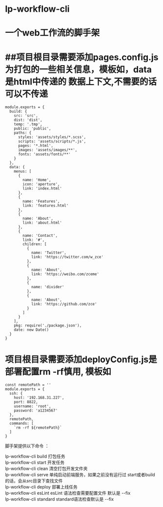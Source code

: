 # lp-workflow-cli
一个web工作流的脚手架
=


##项目根目录需要添加pages.config.js 为打包的一些相关信息，模板如，data是html中传递的 数据上下文,不需要的话可以不传递<br/>
==

```
module.exports = {
  build: {
    src: 'src',
    dist: 'dist',
    temp: '.tmp',
    public: 'public',
    paths: {
      styles: 'assets/styles/*.scss',
      scripts: 'assets/scripts/*.js',
      pages: '*.html',
      images: 'assets/images/**',
      fonts: 'assets/fonts/**'
    }
  },
  data: {
    menus: [
      {
        name: 'Home',
        icon: 'aperture',
        link: 'index.html'
      },
      {
        name: 'Features',
        link: 'features.html'
      },
      {
        name: 'About',
        link: 'about.html'
      },
      {
        name: 'Contact',
        link: '#',
        children: [
          {
            name: 'Twitter',
            link: 'https://twitter.com/w_zce'
          },
          {
            name: 'About',
            link: 'https://weibo.com/zceme'
          },
          {
            name: 'divider'
          },
          {
            name: 'About',
            link: 'https://github.com/zce'
          }
        ]
      }
    ],
    pkg: require('./package.json'),
    date: new Date()
  }
}
```

项目根目录需要添加deployConfig.js是部署配置rm -rf慎用, 模板如<br/>
==

```
const remotePath = ''
module.exports = {
  ssh: { 
    host: '192.168.31.227',
    port: 8822,
    username: 'root',
    password: 'a1234567'
  },
  remotePath,
  commands: [
    `rm -rf ${remotePath}`
  ]
}
```

脚手架提供以下命令 ：<br/>
<div>lp-workflow-cli build   打包任务</div>     
<div>lp-workflow-cli start   开发任务</div>
<div>lp-workflow-cli clean   清空打包开发文件夹</div>
<div>lp-workflow-cli serve   单纯启动前端服务，如果之前没有运行过  start或者build的话，会从src目录下查找文件</div>
<div>lp-workflow-cli deploy  部署上线任务</div>
<div>lp-workflow-cli esLint  esLint 语法检查需要配置文件  默认是 --fix</div>
<div>lp-workflow-cli standard  standard语法检查默认是 --fix</div>







